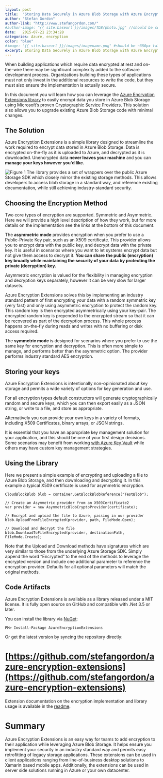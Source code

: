 ```yaml
---
layout: post
title:  "Storing Data Securely in Azure Blob Storage with Azure Encryption Extensions"
author: "Stefan Gordon"
author-link: "http://www.stefangordon.com/"
#author-image: "{{ site.baseurl }}/images/TDB/photo.jpg" //should be square dimensions
date:   2015-07-21 23:34:28
categories: Azure, encryption
color: "blue"
#image: "{{ site.baseurl }}/images/imagename.png" #should be ~350px tall
excerpt: Storing Data Securely in Azure Blob Storage with Azure Encryption Extensions.
---
```


When building applications which require data encrypted at rest and on-the-wire there may be significant complexity added to the software development process.  Organizations building these types of applications must not only invest in the additional resources to write the code, but they must also ensure the implementation is actually secure.

In this document you will learn how you can leverage the [Azure Encryption Extensions library](https://github.com/stefangordon/azure-encryption-extensions) to easily encrypt data you store in Azure Blob Storage using Microsoft’s proven [Cryptographic Service Providers](https://msdn.microsoft.com/en-us/library/windows/desktop/aa380245%28v=vs.85%29.aspx).  This solution also allows you to upgrade existing Azure Blob Storage code with minimal changes.

## The Solution

Azure Encryption Extensions is a simple library designed to streamline the work required to encrypt data stored in Azure Blob Storage. Data is encrypted on-the-fly as it is uploaded to Azure, and decrypted as it is downloaded. Unencrypted data **never leaves your machine** and you can **manage your keys however you'd like.**

![Figure 1]({{site.baseurl}}/images/2015-07-21-Azure-Encryption-Extensions_images/image001.jpg)
 The library provides a set of wrappers over the public Azure Storage SDK which closely mirror the existing storage methods.  This allows developers to access blob storage in a standard way, and reference existing documentation, while still achieving industry-standard security.

## Choosing the Encryption Method

Two core types of encryption are supported.  Symmetric and Asymmetric.  Here we will provide a high level description of how they work, but for more details on the implementation see the links at the bottom of this document.

The **asymmetric mode** provides encryption when you prefer to use a Public-Private Key pair, such as an X509 certificate. This provider allows you to encrypt data with the public key, and decrypt data with the private key. It is useful in scenarios where you want to let systems encrypt data but not give them access to decrypt it. **You can share the public (encryption) key broadly while maintaining the security of your data by protecting the private (decryption) key.**

Asymmetric encryption is valued for the flexibility in managing encryption and decryption keys separately, however it can be very slow for larger datasets.

Azure Encryption Extensions solves this by implementing an industry standard pattern of first encrypting your data with a random symmetric key (very fast) and only using asymmetric encryption to protect the random key.  This random key is then encrypted asymmetrically using your key-pair. The encrypted random key is prepended to the encrypted stream so that it can be recovered as part of the decryption process. This whole process happens on-the-fly during reads and writes with no buffering or disk access required.

The **symmetric mode** is designed for scenarios where you prefer to use the same key for encryption and decryption. This is often more simple to manage, and performs better than the asymmetric option. The provider performs industry standard AES encryption.  

## Storing your keys

Azure Encryption Extensions is intentionally non-opinionated about key storage and permits a wide variety of options for key generation and use.

For all encryption types default constructors will generate cryptographically random and secure keys, which you can then export easily as a JSON string, or write to a file, and store as appropriate.

Alternatively you can provide your own keys in a variety of formats, including X509 Certificates, binary arrays, or JSON strings.

It is essential that you have an appropriate key management solution for your application, and this should be one of your first design decisions.  Some scenarios may benefit from working [with Azure Key Vault](http://azure.microsoft.com/en-us/services/key-vault/) while others may have custom key management strategies.

## Using the Library

Here we present a simple example of encrypting and uploading a file to Azure Blob Storage, and then downloading and decrypting it.  In this example a typical X509 certificate is used for asymmetric encryption.

```
CloudBlockBlob blob = container.GetBlockBlobReference("TestBlob");

// Create an Asymmetric provider from an X509Certificate2
var provider = new AsymmetricBlobCryptoProvider(certificate);

// Encrypt and upload the file to Azure, passing in our provider
blob.UploadFromFileEncrypted(provider, path, FileMode.Open);

// Download and decrypt the file
blob.DownloadToFileEncrypted(provider, destinationPath, FileMode.Create);
```

Note that the Upload and Download methods have signatures which are very similar to those from the underlying Azure Storage SDK.  Simply append the word “Encrypted” to the end of the methods to leverage the encrypted version and include one additional parameter to reference the encryption provider.  Defaults for all optional parameters will match the original methods.

## Code Artifacts

Azure Encryption Extensions is available as a library released under a MIT license.  It is fully open source on GitHub and compatible with .Net 3.5 or later.

You can install the library via [NuGet](https://www.nuget.org/packages/AzureEncryptionExtensions):

```PM> Install-Package AzureEncryptionExtensions```

Or get the latest version by syncing the repository directly:

# [https://github.com/stefangordon/azure-encryption-extensions](https://github.com/stefangordon/azure-encryption-extensions)

Extension documentation on the encryption implementation and library usage is available in the [readme](https://github.com/stefangordon/azure-encryption-extensions).

# Summary

Azure Encryption Extensions is an easy way for teams to add encryption to their application while leveraging Azure Blob Storage.  It helps ensure you implement your security in an industry standard way and permits easy retrofitting of legacy storage applications.  These extensions can be used in client applications ranging from line-of-business desktop solutions to Xamarin based mobile apps.  Additionally, the extensions can be used in server side solutions running in Azure or your own datacenter.
